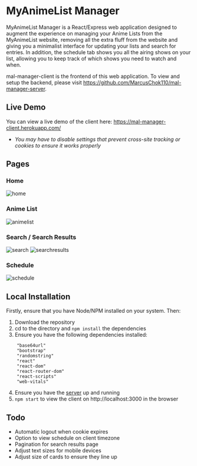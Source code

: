 # MyAnimeList Manager

MyAnimeList Manager is a React/Express web application designed to augment the experience on managing your Anime Lists from the MyAnimeList website, removing all the extra fluff from the website and giving you a minimalist interface for updating your lists and search for entries. In addition, the schedule tab shows you all the airing shows on your list, allowing you to keep track of which shows you need to watch and when.

mal-manager-client is the frontend of this web application. To view and setup the backend, please visit https://github.com/MarcusChok110/mal-manager-server.

## Live Demo

You can view a live demo of the client here: https://mal-manager-client.herokuapp.com/
- *You may have to disable settings that prevent cross-site tracking or cookies to ensure it works properly*

## Pages

### Home

![home](https://i.imgur.com/WflLpMy.png)

### Anime List

![animelist](https://i.imgur.com/cAGjlyh.png)

### Search / Search Results

![search](https://i.imgur.com/x9uKLi0.png)
![searchresults](https://i.imgur.com/Tkhh1oS.png)

### Schedule

![schedule](https://i.imgur.com/vcCIfSI.png)

## Local Installation

Firstly, ensure that you have Node/NPM installed on your system. Then:

1. Download the repository
2. cd to the directory and `npm install` the dependencies
3. Ensure you have the following dependencies installed:

```
    "base64url"
    "bootstrap"
    "randomstring"
    "react"
    "react-dom"
    "react-router-dom"
    "react-scripts"
    "web-vitals"
```

4. Ensure you have the [server](https://github.com/MarcusChok110/mal-manager-server) up and running
5. `npm start` to view the client on http://localhost:3000 in the browser

## Todo

- Automatic logout when cookie expires
- Option to view schedule on client timezone
- Pagination for search results page
- Adjust text sizes for mobile devices
- Adjust size of cards to ensure they line up
